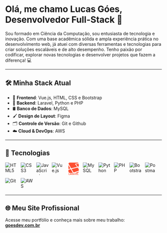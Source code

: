 # Olá, me chamo Lucas Góes, Desenvolvedor Full-Stack 🚀

Sou formado em Ciência da Computação, sou entusiasta de tecnologia e inovação. Com uma base acadêmica sólida e ampla experiência prática no desenvolvimento web, já atuei com diversas ferramentas e tecnologias para criar soluções escaláveis e de alto desempenho. Tenho paixão por codificar, explorar novas tecnologias e desenvolver projetos que fazem a diferença! 💻

---

## 🛠️ Minha Stack Atual

- 🎨 **Frontend**: Vue.js, HTML, CSS e Bootstrap  
- 🔧 **Backend**: Laravel, Python e PHP  
- 🛢️ **Banco de Dados**: MySQL  
- 🖌️ **Design de Layout**: Figma  
- 🗂️ **Controle de Versão**: Git e Github  
- ☁️ **Cloud & DevOps**: AWS 

---

## 🚀 Tecnologias

<div style="display: flex; align-items: center; gap: 10px; flex-wrap: wrap;">
  <img src="https://cdn.jsdelivr.net/gh/devicons/devicon/icons/html5/html5-original.svg" alt="HTML5" width="40" height="40"/>
  <img src="https://cdn.jsdelivr.net/gh/devicons/devicon/icons/css3/css3-original.svg" alt="CSS3" width="40" height="40"/>
  <img src="https://cdn.jsdelivr.net/gh/devicons/devicon/icons/javascript/javascript-original.svg" alt="JavaScript" width="40" height="40"/>
  <img src="https://cdn.jsdelivr.net/gh/devicons/devicon/icons/vuejs/vuejs-original.svg" alt="Vue.js" width="40" height="40"/>
  <img src="https://raw.githubusercontent.com/devicons/devicon/master/icons/laravel/laravel-plain-wordmark.svg" alt="Laravel" width="40" height="40"/>
  <img src="https://cdn.jsdelivr.net/gh/devicons/devicon/icons/mysql/mysql-original.svg" alt="MySQL" width="40" height="40"/>
  <img src="https://cdn.jsdelivr.net/gh/devicons/devicon/icons/python/python-original.svg" alt="Python" width="40" height="40"/>
  <img src="https://cdn.jsdelivr.net/gh/devicons/devicon/icons/php/php-original.svg" alt="PHP" width="40" height="40"/>
  <img src="https://cdn.jsdelivr.net/gh/devicons/devicon/icons/bootstrap/bootstrap-original.svg" alt="Bootstrap" width="40" height="40"/>
  <img src="https://www.vectorlogo.zone/logos/getpostman/getpostman-icon.svg" alt="Postman" width="40" height="40"/>
  <img src="https://cdn.jsdelivr.net/gh/devicons/devicon/icons/git/git-original.svg" alt="Git" width="40" height="40"/>
  <img src="https://cdn.jsdelivr.net/gh/devicons/devicon/icons/amazonwebservices/amazonwebservices-original.svg" alt="AWS" width="40" height="40"/>
</div>


---

## 🌐 Meu Site Profissional

Acesse meu portfólio e conheça mais sobre meu trabalho:  
[**goesdev.com.br**](https://goesdev.com.br)

